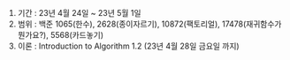 1. 기간 : 23년 4월 24일 ~ 23년 5월 1일
2. 범위 : 백준 1065(한수),  2628(종이자르기), 10872(팩토리얼), 17478(재귀함수가뭔가요?), 5568(카드놓기)
3. 이론 : Introduction to Algorithm 1.2 (23년 4월 28일 금요일 까지)
